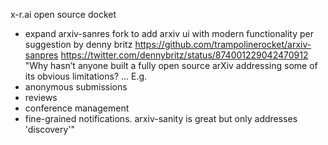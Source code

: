 x-r.ai open source docket

- expand arxiv-sanres fork to add arxiv ui with modern functionality per suggestion by denny britz
https://github.com/trampolinerocket/arxiv-sanpres
https://twitter.com/dennybritz/status/874001229042470912
"Why hasn’t anyone built a fully open source arXiv addressing some of its obvious limitations? ... E.g.
- anonymous submissions
- reviews
- conference management
- fine-grained notifications.
arxiv-sanity is great but only addresses 'discovery'"